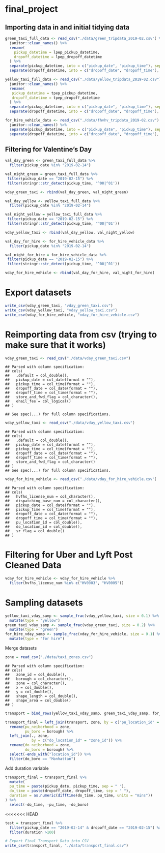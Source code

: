 final\_project
================

## Importing data in and initial tidying data

``` r
green_taxi_full_data <- read_csv("./data/green_tripdata_2019-02.csv") %>% 
  janitor::clean_names() %>% 
  rename(
    pickup_datetime = lpep_pickup_datetime,
    dropoff_datetime = lpep_dropoff_datetime
  ) %>% 
  separate(pickup_datetime, into = c("pickup_date", "pickup_time"), sep = " ") %>% 
  separate(dropoff_datetime, into = c("dropoff_date", "dropoff_time"), sep = " ")
```

``` r
yellow_taxi_full_data <- read_csv("./data/yellow_tripdata_2019-02.csv") %>% 
  janitor::clean_names() %>% 
  rename(
   pickup_datetime = tpep_pickup_datetime,
   dropoff_datetime = tpep_dropoff_datetime
  ) %>% 
  separate(pickup_datetime, into = c("pickup_date", "pickup_time"), sep = " ") %>% 
  separate(dropoff_datetime, into = c("dropoff_date", "dropoff_time"), sep = " ") 
```

``` r
for_hire_vehicle_data <- read_csv("./data/fhvhv_tripdata_2019-02.csv") %>% 
  janitor::clean_names() %>% 
  separate(pickup_datetime, into = c("pickup_date", "pickup_time"), sep = " ") %>% 
  separate(dropoff_datetime, into = c("dropoff_date", "dropoff_time"), sep = " ")
```

## Filtering for Valentine’s Day

``` r
val_day_green <- green_taxi_full_data %>% 
  filter(pickup_date %in% "2019-02-14")

val_night_green = green_taxi_full_data %>% 
 filter(pickup_date == "2019-02-15") %>% 
 filter(stringr::str_detect(pickup_time, '^00|^01'))

vday_green_taxi <- rbind(val_day_green, val_night_green)
```

``` r
val_day_yellow <- yellow_taxi_full_data %>%
  filter(pickup_date %in% "2019-02-14")

val_night_yellow = yellow_taxi_full_data %>% 
 filter(pickup_date == "2019-02-15") %>% 
 filter(stringr::str_detect(pickup_time, '^00|^01'))

vday_yellow_taxi <- rbind(val_day_yellow, val_night_yellow)
```

``` r
val_day_for_hire <- for_hire_vehicle_data %>% 
  filter(pickup_date %in% "2019-02-14") 

val_night_for_hire = for_hire_vehicle_data %>% 
 filter(pickup_date == "2019-02-15") %>% 
 filter(stringr::str_detect(pickup_time, '^00|^01'))

vday_for_hire_vehicle <- rbind(val_day_for_hire, val_night_for_hire)
```

# Export datasets

``` r
write_csv(vday_green_taxi, "vday_green_taxi.csv")
write_csv(vday_yellow_taxi, "vday_yellow_taxi.csv")
write_csv(vday_for_hire_vehicle, "vday_for_hire_vehicle.csv")
```

# Reimporting data from csv (trying to make sure that it works)

``` r
vday_green_taxi <- read_csv("./data/vday_green_taxi.csv")
```

    ## Parsed with column specification:
    ## cols(
    ##   .default = col_double(),
    ##   pickup_date = col_date(format = ""),
    ##   pickup_time = col_time(format = ""),
    ##   dropoff_date = col_date(format = ""),
    ##   dropoff_time = col_time(format = ""),
    ##   store_and_fwd_flag = col_character(),
    ##   ehail_fee = col_logical()
    ## )

    ## See spec(...) for full column specifications.

``` r
vday_yellow_taxi <- read_csv("./data/vday_yellow_taxi.csv")
```

    ## Parsed with column specification:
    ## cols(
    ##   .default = col_double(),
    ##   pickup_date = col_date(format = ""),
    ##   pickup_time = col_time(format = ""),
    ##   dropoff_date = col_date(format = ""),
    ##   dropoff_time = col_time(format = ""),
    ##   store_and_fwd_flag = col_character()
    ## )
    ## See spec(...) for full column specifications.

``` r
vday_for_hire_vehicle <- read_csv("./data/vday_for_hire_vehicle.csv") 
```

    ## Parsed with column specification:
    ## cols(
    ##   hvfhs_license_num = col_character(),
    ##   dispatching_base_num = col_character(),
    ##   pickup_date = col_date(format = ""),
    ##   pickup_time = col_time(format = ""),
    ##   dropoff_date = col_date(format = ""),
    ##   dropoff_time = col_time(format = ""),
    ##   pu_location_id = col_double(),
    ##   do_location_id = col_double(),
    ##   sr_flag = col_double()
    ## )

# Filtering for Uber and Lyft Post Cleaned Data

``` r
vday_for_hire_vehicle <- vday_for_hire_vehicle %>% 
  filter(hvfhs_license_num %in% c("HV0003", "HV0005"))
```

# Sampling datasets

``` r
yellow_taxi_vday_samp <- sample_frac(vday_yellow_taxi, size = 0.1) %>% 
  mutate(type = "yellow")
green_taxi_vday_samp <- sample_frac(vday_green_taxi, size = 0.2) %>% 
  mutate(type = "green")
for_hire_vday_samp <- sample_frac(vday_for_hire_vehicle, size = 0.1) %>% 
  mutate(type = "for hire")
```

Merge datasets

``` r
zone = read_csv("./data/taxi_zones.csv")
```

    ## Parsed with column specification:
    ## cols(
    ##   zone_id = col_double(),
    ##   borough = col_character(),
    ##   zone = col_character(),
    ##   x = col_double(),
    ##   y = col_double(),
    ##   shape_length = col_double(),
    ##   shape_area = col_double()
    ## )

``` r
transport = bind_rows(yellow_taxi_vday_samp, green_taxi_vday_samp, for_hire_vday_samp) 

transport_final = left_join(transport, zone, by = c("pu_location_id" = "zone_id")) %>% 
  rename(pu_neiborhood = zone,
         pu_boro = borough) %>% 
  left_join(., zone, 
            by = c("do_location_id" = "zone_id")) %>%
  rename(do_neiborhood = zone,
         do_boro = borough) %>% 
  select(-ends_with("location_id")) %>% 
  filter(do_boro == "Manhattan") 
```

Add duration variable

``` r
transport_final = transport_final %>% 
  mutate(
  pu_time = paste(pickup_date, pickup_time, sep = " "),
  do_time = paste(dropoff_date, dropoff_time, sep = " "),
  duration = as.numeric(difftime(do_time, pu_time, units = "mins"))
) %>% 
  select(-do_time, -pu_time, -do_boro)
```

\<\<\<\<\<\<\< HEAD

``` r
test = transport_final %>% 
  filter(pickup_date == "2019-02-14" & dropoff_date == "2019-02-15") %>% 
  filter(duration >100)

# Export Final Transport Data into CSV
write_csv(transport_final, "./data/transport_final.csv")
```
